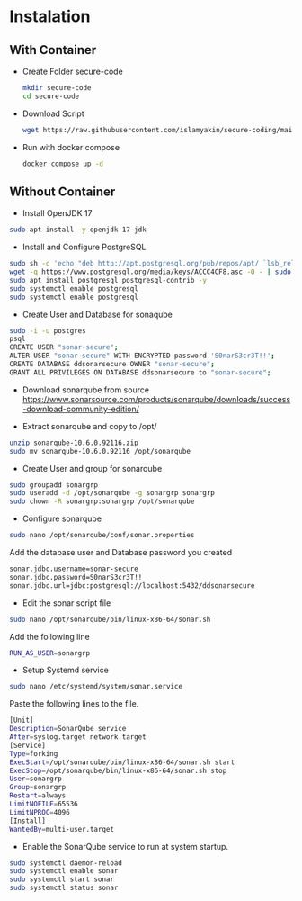 # Instalation

## With Container
- Create Folder secure-code
  ```bash
  mkdir secure-code
  cd secure-code
  ```
- Download Script
  ```bash
  wget https://raw.githubusercontent.com/islamyakin/secure-coding/main/sonarqube/docker-compose.yaml
  ```
- Run with docker compose
  ```bash
  docker compose up -d
   ```
## Without Container

- Install OpenJDK 17
 ```bash
 sudo apt install -y openjdk-17-jdk
 ```

- Install and Configure PostgreSQL
 ```bash
 sudo sh -c 'echo "deb http://apt.postgresql.org/pub/repos/apt/ `lsb_release -cs`-pgdg main" /etc/apt/sources.list.d/pgdg.list'
 wget -q https://www.postgresql.org/media/keys/ACCC4CF8.asc -O - | sudo apt-key add -
 sudo apt install postgresql postgresql-contrib -y
 sudo systemctl enable postgresql
 sudo systemctl enable postgresql
 ```

- Create User and Database for sonaqube
 ```bash
 sudo -i -u postgres
 psql
 CREATE USER "sonar-secure";
 ALTER USER "sonar-secure" WITH ENCRYPTED password 'S0narS3cr3T!!';
 CREATE DATABASE ddsonarsecure OWNER "sonar-secure";
 GRANT ALL PRIVILEGES ON DATABASE ddsonarsecure to "sonar-secure";
 ```

- Download sonarqube from source
  https://www.sonarsource.com/products/sonarqube/downloads/success-download-community-edition/

- Extract sonarqube and copy to /opt/
 ```bash
 unzip sonarqube-10.6.0.92116.zip
 sudo mv sonarqube-10.6.0.92116 /opt/sonarqube
 ```

- Create User and group for sonarqube
 ```bash
 sudo groupadd sonargrp
 sudo useradd -d /opt/sonarqube -g sonargrp sonargrp
 sudo chown -R sonargrp:sonargrp /opt/sonarqube
 ```

- Configure sonarqube
```bash
sudo nano /opt/sonarqube/conf/sonar.properties
```


Add the database user and Database password you created
```bash
sonar.jdbc.username=sonar-secure
sonar.jdbc.password=S0narS3cr3T!!
sonar.jdbc.url=jdbc:postgresql://localhost:5432/ddsonarsecure
```

- Edit the sonar script file
```bash
sudo nano /opt/sonarqube/bin/linux-x86-64/sonar.sh
```
Add the following line
```bash
RUN_AS_USER=sonargrp
```

- Setup Systemd service
```bash
sudo nano /etc/systemd/system/sonar.service
```

Paste the following lines to the file.
```bash
[Unit]
Description=SonarQube service
After=syslog.target network.target
[Service]
Type=forking
ExecStart=/opt/sonarqube/bin/linux-x86-64/sonar.sh start
ExecStop=/opt/sonarqube/bin/linux-x86-64/sonar.sh stop
User=sonargrp
Group=sonargrp
Restart=always
LimitNOFILE=65536
LimitNPROC=4096
[Install]
WantedBy=multi-user.target
```

- Enable the SonarQube service to run at system startup.
```bash
sudo systemctl daemon-reload
sudo systemctl enable sonar
sudo systemctl start sonar
sudo systemctl status sonar
```

